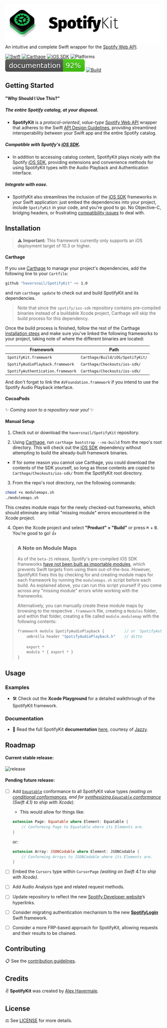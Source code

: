 ![Logo](Logo/SpotifyKit.png)
An intuitive and complete Swift wrapper for the [Spotify Web API][Web API].

[![Swift](https://img.shields.io/badge/Swift-4.0-orange.svg "Swift version")][Swift]
[![Carthage](https://img.shields.io/badge/Carthage-compatible-4BC51D.svg "Carthage compatible")][Carthage]
[![iOS SDK](https://img.shields.io/badge/iOS%20SDK-beta--25-blue.svg "Spotify iOS SDK release")][iOS SDK]
![Platforms](https://img.shields.io/badge/platform-iOS-lightgrey.svg "Platforms")
[![Docs](docs/badge.svg "Documentation coverage")][Docs]
[![Build](https://travis-ci.org/haversnail/SpotifyKit.svg?branch=master "latest build on master branch")][Travis CI]

## Getting Started

#### "Why Should I Use This?"

##### The entire Spotify catalog, at your disposal.
* **SpotifyKit** is a *protocol-oriented*, *value-type* [Spotify Web API][Web API] wrapper that adheres to the Swift [API Design Guidelines][Guidelines], providing streamlined interoperability between your Swift app and the entire Spotify catalog.

##### Compatible with Spotify's [iOS SDK][iOS SDK].
* In addition to accessing catalog content, SpotifyKit plays nicely with the Spotify [iOS SDK][iOS SDK], providing extensions and convenience methods for using SpotifyKit types with the Audio Playback and Authentication interface.

##### Integrate with ease.
* SpotifyKit also streamlines the inclusion of the [iOS SDK][iOS SDK] frameworks in your Swift application: just embed the dependencies into your project, include `SpotifyKit` in your code, and you're good to go. No Objective-C, bridging headers, or frustrating [compatibility issues][SDK-issue-811] to deal with.

## Installation

> ⚠️ **Important:** This framework currently only supports an iOS deployment target of 10.3 or higher.

#### Carthage

If you use [Carthage][Carthage] to manage your project's dependencies, add the following line to your `Cartfile`:
```bash
github "haversnail/SpotifyKit" ~> 1.0
```
and run `carthage update` to check out and build SpotifyKit and its dependencies.

> Note that since the `spotify/ios-sdk` repository contains pre-compiled binaries instead of a buildable Xcode project, Carthage will skip the build process for this dependency.

Once the build process is finished, follow the rest of the Carthage [installation steps](https://github.com/Carthage/Carthage#if-youre-building-for-ios-tvos-or-watchos) and make sure you've linked the following frameworks to your project, taking note of where the different binaries are located:

| Framework                         | Path                              |
| --------------------------------- | --------------------------------- |
| `SpotifyKit.framework`            | `Carthage/Build/iOS/SpotifyKit/`  |
| `SpotifyAudioPlayback.framework`  | `Carthage/Checkouts/ios-sdk/`     |
| `SpotifyAuthentication.framework` | `Carthage/Checkouts/ios-sdk/`     |

And don't forget to link the `AVFoundation.framework` if you intend to use the Spotify Audio Playback interface.

#### CocoaPods

✨ *Coming soon to a repository near you!* ✨

#### Manual Setup

1. Check out or download the `haversnail/SpotifyKit` repository.

2. Using [Carthage][Carthage], run `carthage bootstrap --no-build` from the repo's root directory. This will check out the [iOS SDK][iOS SDK] dependency without attempting to build the already-built framework binaries.

* If for some reason you cannot use Carthage, you could download the contents of the SDK yourself, so long as those contents are copied to `Carthage/Checkouts/ios-sdk/` from the SpotifyKit root directory.

3. From the repo's root directory, run the following commands:
```bash
chmod +x modulemaps.sh
./modulemaps.sh
```
This creates module maps for the newly checked-out frameworks, which should eliminate any initial "missing module" errors encountered in the Xcode project.

4. Open the Xcode project and select **"Product" > "Build"** or press <kbd>⌘</kbd> + <kbd>B</kbd>. You're good to go! 👍

> ### A Note on Module Maps
> As of the `beta-25` release, Spotify's pre-compiled iOS SDK frameworks [have not been built as importable modules][SDK-issue-811], which prevents Swift targets from using them out-of-the-box. However, SpotifyKit fixes this by checking for and creating module maps for each framework by running the `modulemaps.sh` script before each build. As explained above, you can run this script yourself if you come across any "missing module" errors while working with the frameworks.
>
> Alternatively, you can manually create these module maps by browsing to the respective `.framework` file, creating a `Modules` folder, and within that folder, creating a file called `module.modulemap` with the following contents:
>
> ```swift
> framework module SpotifyAudioPlayback {         // or `SpotifyAuthentication`
>     umbrella header "SpotifyAudioPlayback.h"    // ditto
>     
>     export *
>     module * { export * }
> }
> ```

## Usage

### Examples

- 🛠 Check out the **Xcode Playground** for a detailed walkthrough of the SpotifyKit framework.

### Documentation

- 📖 Read the full SpotifyKit **documentation** [here][Docs], courtesy of [Jazzy](https://github.com/realm/jazzy).

## Roadmap

#### Current stable release:
![release](https://img.shields.io/github/release/haversnail/SpotifyKit.svg "Current stable release")

#### Pending future release:

- [ ] Add [`Equatable`](https://developer.apple.com/documentation/swift/equatable) conformance to all SpotifyKit value types *(waiting on [conditional conformances](https://github.com/apple/swift-evolution/blob/master/proposals/0143-conditional-conformances.md), and for [synthesizing `Equatable` conformance](https://github.com/apple/swift-evolution/blob/master/proposals/0185-synthesize-equatable-hashable.md) (Swift 4.1) to ship with Xcode)*.

    - This would allow for things like:

    ```swift
    extension Page: Equatable where Element: Equatable {
        // Conforming Page to Equatable where its Elements are.
    }
    ```

    or:

    ```swift
    extension Array: JSONCodable where Element: JSONCodable {
        // Conforming Arrays to JSONCodable where its Elements are.
    }
    ```

- [ ] Embed the `Cursors` type within `CursorPage` *(waiting on Swift 4.1 to ship with Xcode)*.

- [ ] Add Audio Analysis type and related request methods.

- [ ] Update repository to reflect the new [Spotify Developer website](https://beta.developer.spotify.com/)’s hyperlinks.

- [ ] Consider migrating authentication mechanism to the new [**SpotifyLogin**](https://github.com/spotify/SpotifyLogin) Swift framework.

- [ ] Consider a more FRP-based approach for SpotifyKit, allowing requests and their results to be chained.

## Contributing

📋 See the [contribution guidelines](CONTRIBUTING.md).

## Credits

✌️ **SpotifyKit** was created by [Alex Havermale](mailto:alex.havermale@icloud.com).

## License

⚖️ See [LICENSE](LICENSE.txt) for more details.

[Docs]: https://haversnail.github.io/SpotifyKit/
[Web API]: https://developer.spotify.com/documentation/web-api/
[iOS SDK]: https://github.com/spotify/ios-sdk
[Swift]: https://swift.org
[Carthage]: https://github.com/Carthage/Carthage
[CocoaPods]: https://cocoapods.org/
[Guidelines]: https://swift.org/documentation/api-design-guidelines/
[Travis CI]: https://travis-ci.org/haversnail/SpotifyKit

[SDK-issue-811]: https://github.com/spotify/ios-sdk/issues/811
